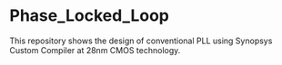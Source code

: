 # Phase_Locked_Loop
This repository shows the design of conventional PLL using Synopsys Custom Compiler at 28nm CMOS technology.
